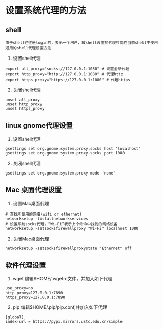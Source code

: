 # 设置系统代理的方法

## shell

	由于shell往往是login的，表示一个用户，故shell设置的代理只能在当前shell中使用
	通用的shell代理设置方法

1. 设置shell代理
```shell
export all_proxy="socks://127.0.0.1:1080" # 设置全部代理
export http_proxy="http://127.0.0.1:1080" # 代理http
export https_proxy="https://127.0.0.1:1080" # 代理https
```

2. 关闭shell代理
```shell
unset all_proxy
unset http_proxy
unset https_proxy
```

## linux gnome代理设置
1. 设置shell代理
```shell
gsettings set org.gnome.system.proxy.socks host 'localhost'
gsettings set org.gnome.system.proxy.socks port 1080
```

2. 关闭shell代理
```shell
gsettings set org.gnome.system.proxy mode 'none'
```

## Mac 桌面代理设置
1. 设置Mac桌面代理
```shell
# 查找所使用的网络(wifi or ethernet)
networksetup -listallnetworkservices
# 设置系统socks代理，“Wi-Fi”表示上个命令中找到的网络设备
networksetup -setsocksfirewallproxy "Wi-Fi" localhost 1080
```
2. 关闭Mac桌面代理
```shell
networksetup -setsocksfirewallproxystate "Ethernet" off
```

## 软件代理设置
1. wget
	编辑$HOME/.wgetrc文件，并加入如下代理
```config
use_proxy=no
http_proxy=127.0.0.1:7890
https_proxy=127.0.0.1:7890
```

2. pip
	编辑$HOME/.pip/pip.conf,并加入如下代理
```shel
[global]
index-url = https://pypi.mirrors.ustc.edu.cn/simple
```